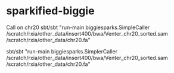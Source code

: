 sparkified-biggie
=================
Call on chr20
sbt/sbt "run-main biggiesparks.SimpleCaller /scratch/rxia/other_data/insert400/bwa/Venter_chr20_sorted.sam /scratch/rxia/other_data/chr20.fa"

sbt/sbt "run-main biggiesparks.SimplerCaller /scratch/rxia/other_data/insert400/bwa/Venter_chr20_sorted.sam /scratch/rxia/other_data/chr20.fa"